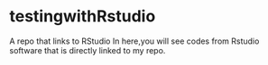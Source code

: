 # testingwithRstudio
A repo that links to RStudio
In here,you will see codes from Rstudio software that is directly linked to my repo.

